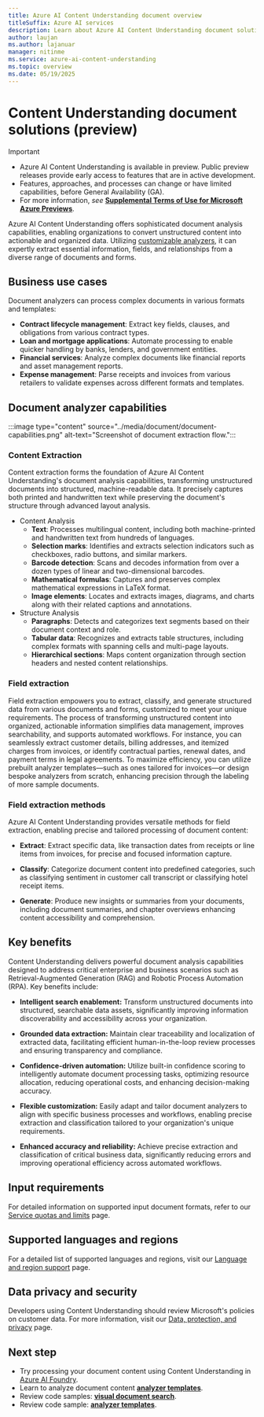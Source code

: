 ```yaml
---
title: Azure AI Content Understanding document overview
titleSuffix: Azure AI services
description: Learn about Azure AI Content Understanding document solutions.
author: laujan
ms.author: lajanuar
manager: nitinme
ms.service: azure-ai-content-understanding
ms.topic: overview
ms.date: 05/19/2025
---
```


# Content Understanding document solutions (preview)

> [!IMPORTANT]
>
> * Azure AI Content Understanding is available in preview. Public preview releases provide early access to features that are in active development.
> * Features, approaches, and processes can change or have limited capabilities, before General Availability (GA).
> * For more information, *see* [**Supplemental Terms of Use for Microsoft Azure Previews**](https://azure.microsoft.com/support/legal/preview-supplemental-terms).

Azure AI Content Understanding offers sophisticated document analysis capabilities, enabling organizations to convert unstructured content into actionable and organized data. Utilizing [customizable analyzers](../concepts/prebuilt-analyzers.md), it can expertly extract essential information, fields, and relationships from a diverse range of documents and forms.

## Business use cases

Document analyzers can process complex documents in various formats and templates:

* **Contract lifecycle management**: Extract key fields, clauses, and obligations from various contract types.
* **Loan and mortgage applications**: Automate processing to enable quicker handling by banks, lenders, and government entities.
* **Financial services**: Analyze complex documents like financial reports and asset management reports.
* **Expense management**: Parse receipts and invoices from various retailers to validate expenses across different formats and templates.

## Document analyzer capabilities

:::image type="content" source="../media/document/document-capabilities.png" alt-text="Screenshot of document extraction flow.":::

### Content Extraction

Content extraction forms the foundation of Azure AI Content Understanding's document analysis capabilities, transforming unstructured documents into structured, machine-readable data.
It precisely captures both printed and handwritten text while preserving the document's structure through advanced layout analysis.

- Content Analysis
  - **Text**: Processes multilingual content, including both machine-printed and handwritten text from hundreds of languages.
  - **Selection marks**: Identifies and extracts selection indicators such as checkboxes, radio buttons, and similar markers.
  - **Barcode detection**: Scans and decodes information from over a dozen types of linear and two-dimensional barcodes.
  - **Mathematical formulas**: Captures and preserves complex mathematical expressions in LaTeX format.
  - **Image elements**: Locates and extracts images, diagrams, and charts along with their related captions and annotations.
- Structure Analysis
  - **Paragraphs**: Detects and categorizes text segments based on their document context and role.
  - **Tabular data**: Recognizes and extracts table structures, including complex formats with spanning cells and multi-page layouts.
  - **Hierarchical sections**: Maps content organization through section headers and nested content relationships.

### Field extraction

Field extraction empowers you to extract, classify, and generate structured data from various documents and forms, customized to meet your unique requirements. The process of transforming unstructured content into organized, actionable information simplifies data management, improves searchability, and supports automated workflows. For instance, you can seamlessly extract customer details, billing addresses, and itemized charges from invoices, or identify contractual parties, renewal dates, and payment terms in legal agreements. To maximize efficiency, you can utilize prebuilt analyzer templates—such as ones tailored for invoices—or design bespoke analyzers from scratch, enhancing precision through the labeling of more sample documents.

### Field extraction methods

Azure AI Content Understanding provides versatile methods for field extraction, enabling precise and tailored processing of document content:

- **Extract**: Extract specific data, like transaction dates from receipts or line items from invoices, for precise and focused information capture.

- **Classify**: Categorize document content into predefined categories, such as classifying sentiment in customer call transcript or classifying hotel receipt items. 

- **Generate**: Produce new insights or summaries from your documents, including document summaries, and chapter overviews enhancing content accessibility and comprehension.

## Key benefits

Content Understanding delivers powerful document analysis capabilities designed to address critical enterprise and business scenarios such as Retrieval-Augmented Generation (RAG) and Robotic Process Automation (RPA). Key benefits include:

- **Intelligent search enablement:** Transform unstructured documents into structured, searchable data assets, significantly improving information discoverability and accessibility across your organization.

- **Grounded data extraction:** Maintain clear traceability and localization of extracted data, facilitating efficient human-in-the-loop review processes and ensuring transparency and compliance.

- **Confidence-driven automation:** Utilize built-in confidence scoring to intelligently automate document processing tasks, optimizing resource allocation, reducing operational costs, and enhancing decision-making accuracy.

- **Flexible customization:** Easily adapt and tailor document analyzers to align with specific business processes and workflows, enabling precise extraction and classification tailored to your organization's unique requirements.

- **Enhanced accuracy and reliability:** Achieve precise extraction and classification of critical business data, significantly reducing errors and improving operational efficiency across automated workflows.

## Input requirements
For detailed information on supported input document formats, refer to our [Service quotas and limits](../service-limits.md) page.

## Supported languages and regions
For a detailed list of supported languages and regions, visit our [Language and region support](../language-region-support.md) page.

## Data privacy and security
Developers using Content Understanding should review Microsoft's policies on customer data. For more information, visit our [Data, protection, and privacy](https://www.microsoft.com/trust-center/privacy) page.

## Next step
* Try processing your document content using Content Understanding in [Azure AI Foundry](https://aka.ms/cu-landing).
* Learn to analyze document content [**analyzer templates**](../quickstart/use-ai-foundry.md).
* Review code samples: [**visual document search**](https://github.com/Azure-Samples/azure-ai-search-with-content-understanding-python/blob/main/notebooks/search_with_visual_document.ipynb).
* Review code sample: [**analyzer templates**](https://github.com/Azure-Samples/azure-ai-content-understanding-python/tree/main/analyzer_templates).
